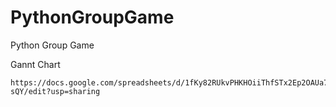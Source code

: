 # PythonGroupGame
Python Group Game


Gannt Chart

    https://docs.google.com/spreadsheets/d/1fKy82RUkvPHKHOiiThfSTx2Ep2OAUa7AiDKgs9z-sQY/edit?usp=sharing
